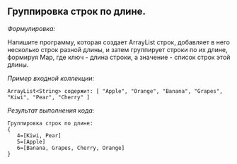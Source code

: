 ## Группировка строк по длине.

*Формулировка:*

Напишите программу, которая создает ArrayList строк, добавляет в него несколько строк разной длины, и затем 
группирует строки по их длине, формируя Map, где ключ - длина строки, а значение - список строк этой длины.

*Пример входной коллекции:*

```
ArrayList<String> содержит: [ "Apple", "Orange", "Banana", "Grapes", "Kiwi", "Pear", "Cherry" ]
```
*Результат выполнения кода:*
```
Группировка строк по длине:
{
   4=[Kiwi, Pear]
   5=[Apple]
   6=[Banana, Grapes, Cherry, Orange]
}
```